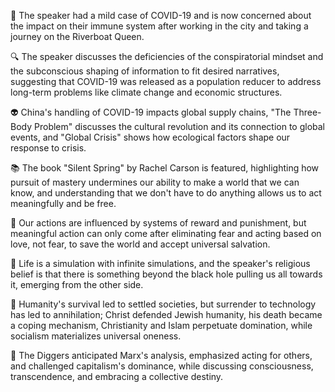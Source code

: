 🚢 The speaker had a mild case of COVID-19 and is now concerned about the impact on their immune system after working in the city and taking a journey on the Riverboat Queen.

🔍 The speaker discusses the deficiencies of the conspiratorial mindset and the subconscious shaping of information to fit desired narratives, suggesting that COVID-19 was released as a population reducer to address long-term problems like climate change and economic structures.

👽 China's handling of COVID-19 impacts global supply chains, "The Three-Body Problem" discusses the cultural revolution and its connection to global events, and "Global Crisis" shows how ecological factors shape our response to crisis.

📚 The book "Silent Spring" by Rachel Carson is featured, highlighting how pursuit of mastery undermines our ability to make a world that we can know, and understanding that we don't have to do anything allows us to act meaningfully and be free.

🚀 Our actions are influenced by systems of reward and punishment, but meaningful action can only come after eliminating fear and acting based on love, not fear, to save the world and accept universal salvation.

🚀 Life is a simulation with infinite simulations, and the speaker's religious belief is that there is something beyond the black hole pulling us all towards it, emerging from the other side.

🚀 Humanity's survival led to settled societies, but surrender to technology has led to annihilation; Christ defended Jewish humanity, his death became a coping mechanism, Christianity and Islam perpetuate domination, while socialism materializes universal oneness.

📝 The Diggers anticipated Marx's analysis, emphasized acting for others, and challenged capitalism's dominance, while discussing consciousness, transcendence, and embracing a collective destiny.

